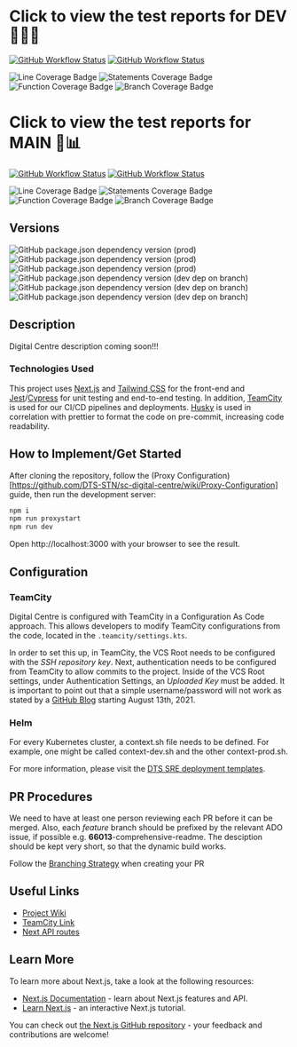 # Click to view the test reports for DEV 👩‍🔬🧪

[![GitHub Workflow Status](https://img.shields.io/github/workflow/status/DTS-STN/sc-digital-centre/End-To-End%20Tests/dev?label=End-To-End%20Tests)](https://dts-stn.github.io/sc-digital-centre/dev/coverage/e2e-report)
[![GitHub Workflow Status](https://img.shields.io/github/workflow/status/DTS-STN/sc-digital-centre/Unit%20Checks/dev?label=Lint%20and%20Unit%20Checks)](https://dts-stn.github.io/sc-digital-centre/dev/coverage/lcov-report)

![Line Coverage Badge](https://img.shields.io/badge/dynamic/json?label=Line%20Coverage&query=%24.total.lines.pct&suffix=%25&url=https%3A%2F%2Fdts-stn.github.io%2Fsc-digital-centre%2Fdev%2Fcoverage%2Fcoverage-summary.json)
![Statements Coverage Badge](https://img.shields.io/badge/dynamic/json?label=Statement%20Coverage&query=%24.total.statements.pct&suffix=%25&url=https%3A%2F%2Fdts-stn.github.io%2Fsc-digital-centre%2Fdev%2Fcoverage%2Fcoverage-summary.json)
![Function Coverage Badge](https://img.shields.io/badge/dynamic/json?label=Function%20coverage&query=%24.total.functions.pct&suffix=%25&url=https%3A%2F%2Fdts-stn.github.io%2Fsc-digital-centre%2Fdev%2Fcoverage%2Fcoverage-summary.json)
![Branch Coverage Badge](https://img.shields.io/badge/dynamic/json?label=Branch%20coverage&query=%24.total.branches.pct&suffix=%25&url=https%3A%2F%2Fdts-stn.github.io%2Fsc-digital-centre%2Fdev%2Fcoverage%2Fcoverage-summary.json)

# Click to view the test reports for MAIN 🔬📊

[![GitHub Workflow Status](https://img.shields.io/github/workflow/status/DTS-STN/sc-digital-centre/End-To-End%20Tests/main?label=End-To-End%20Tests)](https://dts-stn.github.io/sc-digital-centre/main/coverage/e2e-report)
[![GitHub Workflow Status](https://img.shields.io/github/workflow/status/DTS-STN/sc-digital-centre/Unit%20Checks/main?label=Lint%20and%20Unit%20Checks)](https://dts-stn.github.io/sc-digital-centre/main/coverage/lcov-report)

![Line Coverage Badge](https://img.shields.io/badge/dynamic/json?label=Line%20Coverage&query=%24.total.lines.pct&suffix=%25&url=https%3A%2F%2Fdts-stn.github.io%2Fsc-digital-centre%2Fmain%2Fcoverage%2Fcoverage-summary.json)
![Statements Coverage Badge](https://img.shields.io/badge/dynamic/json?label=Statement%20Coverage&query=%24.total.statements.pct&suffix=%25&url=https%3A%2F%2Fdts-stn.github.io%2Fsc-digital-centre%2Fmain%2Fcoverage%2Fcoverage-summary.json)
![Function Coverage Badge](https://img.shields.io/badge/dynamic/json?label=Function%20coverage&query=%24.total.functions.pct&suffix=%25&url=https%3A%2F%2Fdts-stn.github.io%2Fsc-digital-centre%2Fmain%2Fcoverage%2Fcoverage-summary.json)
![Branch Coverage Badge](https://img.shields.io/badge/dynamic/json?label=Branch%20coverage&query=%24.total.branches.pct&suffix=%25&url=https%3A%2F%2Fdts-stn.github.io%2Fsc-digital-centre%2Fmain%2Fcoverage%2Fcoverage-summary.json)

## Versions

![GitHub package.json dependency version (prod)](https://img.shields.io/github/package-json/dependency-version/DTS-STN/sc-digital-centre/react)
![GitHub package.json dependency version (prod)](https://img.shields.io/github/package-json/dependency-version/DTS-STN/sc-digital-centre/next)
![GitHub package.json dependency version (prod)](https://img.shields.io/github/package-json/dependency-version/DTS-STN/sc-digital-centre/@dts-stn/service-canada-design-system?label=DECD%20Design%20System)
![GitHub package.json dependency version (dev dep on branch)](https://img.shields.io/github/package-json/dependency-version/DTS-STN/sc-digital-centre/dev/tailwindcss)
![GitHub package.json dependency version (dev dep on branch)](https://img.shields.io/github/package-json/dependency-version/DTS-STN/sc-digital-centre/dev/jest)
![GitHub package.json dependency version (dev dep on branch)](https://img.shields.io/github/package-json/dependency-version/DTS-STN/sc-digital-centre/dev/cypress)

## Description

Digital Centre description coming soon!!!

### Technologies Used

This project uses [Next.js](https://nextjs.org/) and [Tailwind CSS](https://tailwindcss.com/) for the front-end and [Jest](https://jestjs.io/)/[Cypress](https://www.cypress.io/) for unit testing and end-to-end testing. In addition, [TeamCity](https://www.jetbrains.com/teamcity/) is used for our CI/CD pipelines and deployments. [Husky](https://typicode.github.io/husky/#/) is used in correlation with prettier to format the code on pre-commit, increasing code readability.

## How to Implement/Get Started

After cloning the repository, follow the (Proxy Configuration)[https://github.com/DTS-STN/sc-digital-centre/wiki/Proxy-Configuration] guide, then run the development server:

```bash
npm i
npm run proxystart
npm run dev
```

Open http://localhost:3000 with your browser to see the result.

## Configuration

### TeamCity

Digital Centre is configured with TeamCity in a Configuration As Code approach. This allows developers to modify TeamCity configurations from the code, located in the `.teamcity/settings.kts`.

In order to set this up, in TeamCity, the VCS Root needs to be configured with the _SSH repository key_. Next, authentication needs to be configured from TeamCity to allow commits to the project. Inside of the VCS Root settings, under Authentication Settings, an _Uploaded Key_ must be added. It is important to point out that a simple username/password will not work as stated by a [GitHub Blog](https://github.blog/changelog/2021-08-12-git-password-authentication-is-shutting-down/) starting August 13th, 2021.

### Helm

For every Kubernetes cluster, a context.sh file needs to be defined. For example, one might be called context-dev.sh and the other context-prod.sh.

For more information, please visit the [DTS SRE deployment templates](https://github.com/DTS-STN/dts-sre-deployment-templates/tree/main/kubernetes-helm-template).

## PR Procedures

We need to have at least one person reviewing each PR before it can be merged.
Also, each _feature_ branch should be prefixed by the relevant ADO issue, if possible e.g. **66013**-comprehensive-readme.
The desciption should be kept very short, so that the dynamic build works.

Follow the [Branching Strategy](/wiki/Branching-Strategy) when creating your PR

## Useful Links

- [Project Wiki](/wiki)
- [TeamCity Link](https://teamcity.dts-stn.com/)
- [Next API routes](https://nextjs.org/docs/api-routes/introduction)

## Learn More

To learn more about Next.js, take a look at the following resources:

- [Next.js Documentation](https://nextjs.org/docs) - learn about Next.js features and API.
- [Learn Next.js](https://nextjs.org/learn) - an interactive Next.js tutorial.

You can check out [the Next.js GitHub repository](https://github.com/vercel/next.js/) - your feedback and contributions are welcome!
